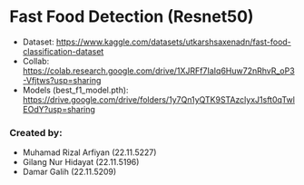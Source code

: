 # Fast Food Detection (Resnet50)

- Dataset: https://www.kaggle.com/datasets/utkarshsaxenadn/fast-food-classification-dataset
- Collab: https://colab.research.google.com/drive/1XJRFf7IaIq6Huw72nRhvR_oP3-Vfjtws?usp=sharing
- Models (best_f1_model.pth): https://drive.google.com/drive/folders/1y7Qn1yQTK9STAzclyxJ1sft0qTwlEOdY?usp=sharing

### Created by:
- Muhamad Rizal Arfiyan (22.11.5227)
- Gilang Nur Hidayat (22.11.5196)
- Damar Galih (22.11.5209)
